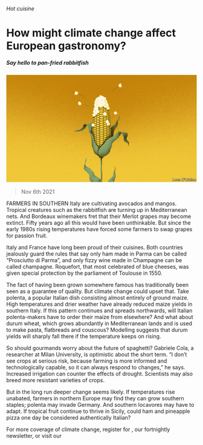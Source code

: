 ###### Hot cuisine

# How might climate change affect European gastronomy? 

##### Say hello to pan-fried rabbitfish 

![image](images/20211106_eud001.jpg) 

> Nov 6th 2021 

FARMERS IN SOUTHERN Italy are cultivating avocados and mangos. Tropical creatures such as the rabbitfish are turning up in Mediterranean nets. And Bordeaux winemakers fret that their Merlot grapes may become extinct. Fifty years ago all this would have been unthinkable. But since the early 1980s rising temperatures have forced some farmers to swap grapes for passion fruit.

Italy and France have long been proud of their cuisines. Both countries jealously guard the rules that say only ham made in Parma can be called “Prosciutto di Parma”, and only fizzy wine made in Champagne can be called champagne. Roquefort, that most celebrated of blue cheeses, was given special protection by the parliament of Toulouse in 1550.


The fact of having been grown somewhere famous has traditionally been seen as a guarantee of quality. But climate change could upset that. Take polenta, a popular Italian dish consisting almost entirely of ground maize. High temperatures and drier weather have already reduced maize yields in southern Italy. If this pattern continues and spreads northwards, will Italian polenta-makers have to order their maize from elsewhere? And what about durum wheat, which grows abundantly in Mediterranean lands and is used to make pasta, flatbreads and couscous? Modelling suggests that durum yields will sharply fall there if the temperature keeps on rising.

So should gourmands worry about the future of spaghetti? Gabriele Cola, a researcher at Milan University, is optimistic about the short term. “I don’t see crops at serious risk, because farming is more informed and technologically capable, so it can always respond to changes,” he says. Increased irrigation can counter the effects of drought. Scientists may also breed more resistant varieties of crops.

But in the long run deeper change seems likely. If temperatures rise unabated, farmers in northern Europe may find they can grow southern staples; polenta may invade Germany. And southern locavores may have to adapt. If tropical fruit continue to thrive in Sicily, could ham and pineapple pizza one day be considered authentically Italian?

For more coverage of climate change, register for , our fortnightly newsletter, or visit our 

